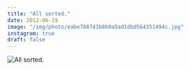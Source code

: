 ```yaml
---
title: "All sorted."
date: 2012-06-19
image: "/img/photo/eabe788741b8b9a5ad1dbd564351494c.jpg"
instagram: true
draft: false
---
```


![All sorted.](/img/photo/eabe788741b8b9a5ad1dbd564351494c.jpg)
